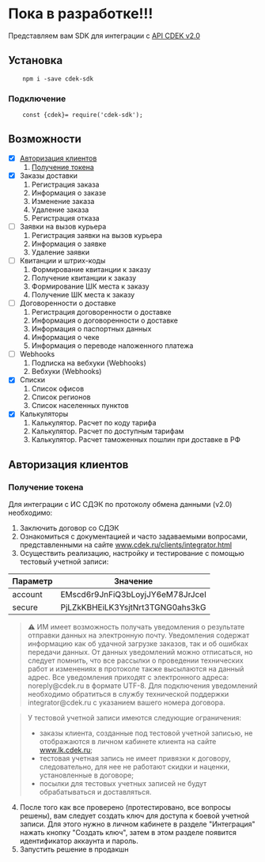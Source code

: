 # Пока в разработке!!!

Представляем вам SDK для интеграции с [API CDEK v2.0](https://confluence.cdek.ru/pages/viewpage.action?pageId=29923741)

## Установка <a name="Установка"></a>

        npm i -save cdek-sdk

### Подключение <a name="Подключение"></a>

        const {cdek}= require('cdek-sdk');

## Возможности <a name="Возможности"></a>

- [x] [Авторизация клиентов](#Авторизацияклиентов)
    1. [Получение токена](#Получениетокена)
- [x] Заказы доставки
    1. Регистрация заказа
    1. Информация о заказе
    1. Изменение заказа
    1. Удаление заказа
    1. Регистрация отказа
- [ ] Заявки на вызов курьера
    1. Регистрация заявки на вызов курьера
    1. Информация о заявке
    1. Удаление заявки
- [ ] Квитанции и штрих-коды
    1. Формирование квитанции к заказу
    1. Получение квитанции к заказу
    1. Формирование ШК места к заказу
    1. Получение ШК места к заказу
- [ ] Договоренности о доставке
    1. Регистрация договоренности о доставке
    1. Информация о договоренности о доставке
    1. Информация о паспортных данных
    1. Информация о чеке
    1. Информация о переводе наложенного платежа
- [ ] Webhooks
    1. Подписка на вебхуки (Webhooks)
    1. Вебхуки (Webhooks)
- [x] Списки
    1. Список офисов
    1. Список регионов
    1. Список населенных пунктов
- [x] Калькуляторы
    1. Калькулятор. Расчет по коду тарифа
    1. Калькулятор. Расчет по доступным тарифам
    1. Калькулятор. Расчет таможенных пошлин при доставке в РФ

## Авторизация клиентов <a name="Авторизацияклиентов"></a>


### Получение токена <a name="Получениетокена"></a>


Для интеграции с ИС СДЭК по протоколу обмена данными (v2.0) необходимо:
1. Заключить договор со СДЭК
1. Ознакомиться с документацией и часто задаваемыми вопросами, представленными на сайте www.cdek.ru/clients/integrator.html
1. Осуществить реализацию, настройку и тестирование с помощью тестовый учетной записи:
<table>
  <thead>
    <tr>
      <th>Параметр</th>
      <th>Значение</th>
    </tr>
  </thead>
  <tr>
    <td>account</td>
    <td>EMscd6r9JnFiQ3bLoyjJY6eM78JrJceI</td>
  </tr>
   <tr>
    <td>secure</td>
    <td>PjLZkKBHEiLK3YsjtNrt3TGNG0ahs3kG</td>
  </tr>
</table>


>  <p><span>&#x26a0 </span> ИМ имеет возможность получать уведомления о результате отправки данных на электронную почту. Уведомления содержат информацию как об удачной загрузке заказов, так и об ошибках передачи данных. От данных уведомлений можно отписаться, но следует помнить, что все рассылки о проведении технических работ и изменениях в протоколе также высылаются на данный адрес. Все уведомления приходят с электронного адреса: noreply@cdek.ru в формате UTF-8. Для подключения уведомлений необходимо обратиться в службу технической поддержки integrator@cdek.ru с указанием вашего номера договора.</p>


>У тестовой учетной записи имеются следующие ограничения:
>    - заказы клиента, созданные под тестовой учетной записью, не отображаются в личном кабинете клиента на сайте www.lk.cdek.ru;
>    - тестовая учетная запись не имеет привязки к договору, следовательно, для нее не работают скидки и наценки, установленные в договоре;
>    - посылки для тестовых учетных записей не будут обрабатываться и доставляться.


4. После того как все проверено (протестировано, все вопросы решены), вам следует создать ключ для доступа к боевой учетной записи. Для этого нужно в личном кабинете в разделе "Интеграция" нажать кнопку "Создать ключ", затем в этом разделе появится идентификатор аккаунта и пароль.
1. Запустить решение в продакшн
